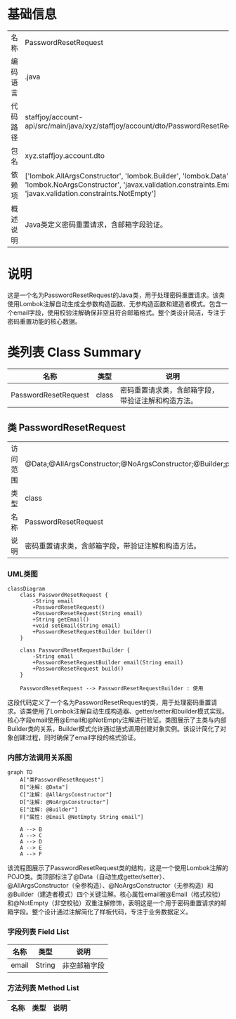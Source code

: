 # 基础信息

|      |      |
|------|------|
| 名称 | PasswordResetRequest |
| 编码语言 | .java |
| 代码路径 | staffjoy/account-api/src/main/java/xyz/staffjoy/account/dto/PasswordResetRequest.java |
| 包名 | xyz.staffjoy.account.dto |
| 依赖项 | ['lombok.AllArgsConstructor', 'lombok.Builder', 'lombok.Data', 'lombok.NoArgsConstructor', 'javax.validation.constraints.Email', 'javax.validation.constraints.NotEmpty'] |
| 概述说明 | Java类定义密码重置请求，含邮箱字段验证。 |

# 说明

这是一个名为PasswordResetRequest的Java类，用于处理密码重置请求。该类使用Lombok注解自动生成全参数构造函数、无参构造函数和建造者模式。包含一个email字段，使用校验注解确保非空且符合邮箱格式。整个类设计简洁，专注于密码重置功能的核心数据。

# 类列表 Class Summary

| 名称   | 类型  | 说明 |
|-------|------|-------------|
| PasswordResetRequest | class | 密码重置请求类，含邮箱字段，带验证注解和构造方法。 |



## 类 PasswordResetRequest

|      |      |
|------|------|
| 访问范围 | @Data;@AllArgsConstructor;@NoArgsConstructor;@Builder;public |
| 类型 | class |
| 名称 | PasswordResetRequest |
| 说明 | 密码重置请求类，含邮箱字段，带验证注解和构造方法。 |


### UML类图

```mermaid
classDiagram
    class PasswordResetRequest {
        -String email
        +PasswordResetRequest()
        +PasswordResetRequest(String email)
        +String getEmail()
        +void setEmail(String email)
        +PasswordResetRequestBuilder builder()
    }

    class PasswordResetRequestBuilder {
        -String email
        +PasswordResetRequestBuilder email(String email)
        +PasswordResetRequest build()
    }

    PasswordResetRequest --> PasswordResetRequestBuilder : 使用
```

这段代码定义了一个名为PasswordResetRequest的类，用于处理密码重置请求。该类使用了Lombok注解自动生成构造器、getter/setter和builder模式实现。核心字段email使用@Email和@NotEmpty注解进行验证。类图展示了主类与内部Builder类的关系，Builder模式允许通过链式调用创建对象实例。该设计简化了对象创建过程，同时确保了email字段的格式验证。


### 内部方法调用关系图

```mermaid
graph TD
    A["类PasswordResetRequest"]
    B["注解: @Data"]
    C["注解: @AllArgsConstructor"]
    D["注解: @NoArgsConstructor"]
    E["注解: @Builder"]
    F["属性: @Email @NotEmpty String email"]
    
    A --> B
    A --> C
    A --> D
    A --> E
    A --> F
```

该流程图展示了PasswordResetRequest类的结构，这是一个使用Lombok注解的POJO类。类顶部标注了@Data（自动生成getter/setter）、@AllArgsConstructor（全参构造）、@NoArgsConstructor（无参构造）和@Builder（建造者模式）四个关键注解。核心属性email被@Email（格式校验）和@NotEmpty（非空校验）双重注解修饰，表明这是一个用于密码重置请求的邮箱字段。整个设计通过注解简化了样板代码，专注于业务数据定义。

### 字段列表 Field List

| 名称  | 类型  | 说明 |
|-------|-------|------|
| email | String | 非空邮箱字段 |

### 方法列表 Method List

| 名称  | 类型  | 说明 |
|-------|-------|------|




